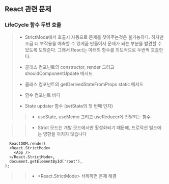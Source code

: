 ## React 관련 문제

### LifeCycle 함수 두번 호출
> - StrictMode에서 호출시 자동으로 문제를 찾아주는것은 불가능하다. 하지만 조금 더 부작용을 예측할 수 있게끔 만들어서 문제가 되는 부분을 발견할 수 있도록 도와준다. 그래서 React는 아래의 함수를 의도적으로 두번씩 호출한다.
>  * 클래스 컴포넌트의 constructor, render 그리고 shouldComponentUpdate 메서드
>   + 클래스 컴포넌트의 getDerivedStateFromProps static 메서드
>   - 함수 컴포넌트 바디
>   * State updater 함수 (setState의 첫 번째 인자)
> > - useState, useMemo 그리고 useReducer에 전달되는 함수
 
> > * Strict 모드는 개발 모드에서만 활성화되기 때문에, 프로덕션 빌드에는 영향을 끼치지 않습니다

```react
  ReactDOM.render(
  <React.StrictMode>
    <App />
  </React.StrictMode>,
  document.getElementById('root'),
);
```
> > * <React.StrictMode> 삭제하면 문제 해결
